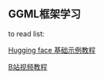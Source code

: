 ## GGML框架学习


to read list:

[Hugging face 基础示例教程](https://huggingface.co/blog/zh/introduction-to-ggml)

[B站视频教程](https://www.bilibili.com/video/BV1GAC9YXE5Q/?spm_id_from=333.999.0.0&vd_source=ffd358de576192fb36c26e0aa712f76f)